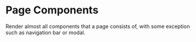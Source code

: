 # Page Components
Render almost all components that a page consists of, with some exception such as navigation bar or modal.